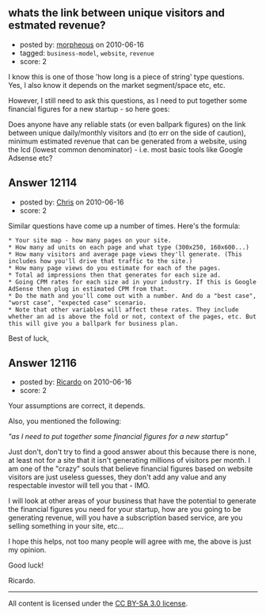 ## whats the link between unique visitors and estmated revenue?

- posted by: [morpheous](https://stackexchange.com/users/-1/3365-morpheous) on 2010-06-16
- tagged: `business-model`, `website`, `revenue`
- score: 2

I know this is one of those 'how long is a piece of string' type questions. Yes, I also know it depends on the market segment/space etc, etc.

However, I still need to ask this questions, as I need to put together some financial figures for a new startup - so here goes:

Does anyone have any reliable stats (or even ballpark figures) on the link between unique daily/monthly visitors and (to err on the side of caution), minimum estimated revenue that can be generated from a website, using the lcd (lowest common denominator) - i.e. most basic tools like Google Adsense etc?


## Answer 12114

- posted by: [Chris](https://stackexchange.com/users/-1/412-chris) on 2010-06-16
- score: 2

Similar questions have come up a number of times. Here's the formula:   

    * Your site map - how many pages on your site.
    * How many ad units on each page and what type (300x250, 160x600...)
    * How many visitors and average page views they'll generate. (This includes how you'll drive that traffic to the site.)
    * How many page views do you estimate for each of the pages.
    * Total ad impressions then that generates for each size ad.
    * Going CPM rates for each size ad in your industry. If this is Google AdSense then plug in estimated CPM from that.
    * Do the math and you'll come out with a number. And do a "best case", "worst case", "expected case" scenario.
    * Note that other variables will affect these rates. They include whether an ad is above the fold or not, context of the pages, etc. But this will give you a ballpark for business plan.

Best of luck,


## Answer 12116

- posted by: [Ricardo](https://stackexchange.com/users/-1/42-ricardo) on 2010-06-16
- score: 2

Your assumptions are correct, it depends. 

Also, you mentioned the following:

*"as I need to put together some financial figures for a new startup"*

Just don't, don't try to find a good answer about this because there is none, at least not for a site that it isn't generating millions of visitors per month. I am one of the "crazy" souls that believe financial figures based on website visitors are just useless guesses, they don't add any value and any respectable investor will tell you that - IMO. 

I will look at other areas of your business that have the potential to generate the financial figures you need for your startup, how are you going to be generating revenue, will you have a subscription based service, are you selling something in your site, etc... 

I hope this helps, not too many people will agree with me, the above is just my opinion.

Good luck!

Ricardo.




---

All content is licensed under the [CC BY-SA 3.0 license](https://creativecommons.org/licenses/by-sa/3.0/).
